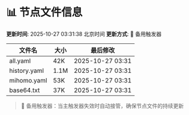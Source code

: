 # 📊 节点文件信息

**更新时间**: 2025-10-27 03:31:38 北京时间
**更新方式**: 🔄 备用触发器

| 文件名 | 大小 | 最后修改 |
|--------|------|----------|
| all.yaml | 42K | 2025-10-27 03:31 |
| history.yaml | 1.1M | 2025-10-27 03:31 |
| mihomo.yaml | 53K | 2025-10-27 03:31 |
| base64.txt | 37K | 2025-10-27 03:31 |

> 🔄 备用触发器：当主触发器失效时自动接管，确保节点文件的持续更新
